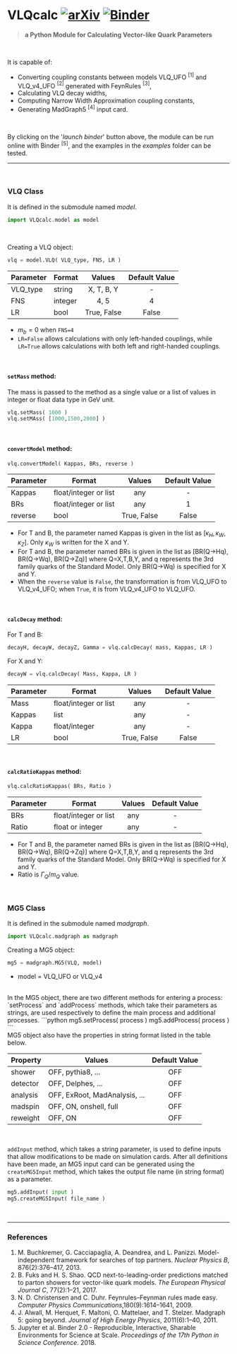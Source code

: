 # VLQcalc [![arXiv](https://img.shields.io/badge/arXiv-1234.56789-b31b1b.svg?style=flat&logo=arxiv&logoColor=red)](https://arxiv.org/abs/1234.56789) [![Binder](https://mybinder.org/badge_logo.svg)](https://mybinder.org/v2/gh/acanbay/VLQcalc/HEAD)

>**a Python Module for Calculating Vector-like Quark Parameters**

<br>

It is capable of:
* Converting coupling constants between models VLQ_UFO $^{[1]}$ and VLQ_v4_UFO $^{[2]}$ generated with FeynRules $^{[3]}$,
* Calculating VLQ decay widths,
* Computing Narrow Width Approximation coupling constants,
* Generating MadGraph5 $^{[4]}$ input card.

<br>

By clicking on the '*launch binder*' button above, the module can be run online with Binder $^{[5]}$, and the examples in the *examples* folder can be tested.


---
<br>

### VLQ Class

It is defined in the submodule named *model*.
```python
import VLQcalc.model as model
```
<br>

Creating a VLQ object:
```python
vlq = model.VLQ( VLQ_type, FNS, LR )
```

| Parameter | Format | Values | Default Value |
|-|-|:-:|:-:|
|VLQ_type|string|X, T, B, Y|-|
|FNS|integer|4, 5|4|
|LR|bool|True, False|False|

* $m_{b}=0$ when `FNS=4`
* ```LR=False``` allows calculations with only left-handed couplings, while ```LR=True``` allows calculations with both left and right-handed couplings.
<br>

#### `setMass` method:
The mass is passed to the method as a single value or a list of values in integer or float data type in GeV unit.
```python
vlq.setMass( 1000 )
vlq.setMAss( [1000,1500,2000] )
```
<br>

#### `convertModel` method:
```python
vlq.convertModel( Kappas, BRs, reverse )
```

| Parameter | Format | Values | Default Value |
|-|-|:-:|:-:|
|Kappas|float/integer or list|any|-|
|BRs|float/integer or list|any|1|
|reverse|bool|True, False|False|

* For T and B, the parameter named Kappas is given in the list as $[\kappa_H, \kappa_W, \kappa_Z]$. Only $\kappa_W$ is written for the X and Y.
* For T and B, the parameter named BRs is given in the list as [BR(Q→Hq), BR(Q→Wq), BR(Q→Zq)] where Q=X,T,B,Y, and q represents the 3rd family quarks of the Standard Model. Only BR(Q→Wq) is specified for X and Y.
* When the `reverse` value is `False`, the transformation is from VLQ_UFO to VLQ_v4_UFO; when `True`, it is from VLQ_v4_UFO to VLQ_UFO.

<br>

#### `calcDecay` method:

For T and B:
```python
decayH, decayW, decayZ, Gamma = vlq.calcDecay( mass, Kappas, LR )
```
For X and Y:
```python
decayW = vlq.calcDecay( Mass, Kappa, LR )
```
| Parameter | Format | Values | Default Value |
|-|-|:-:|:-:|
|Mass|float/integer or list|any|-|
|Kappas|list|any|-|
|Kappa|float/integer|any|-|
|LR|bool|True, False|False|

<br>

#### `calcRatioKappas` method:
```python
vlq.calcRatioKappas( BRs, Ratio )
```

| Parameter | Format | Values | Default Value |
|-|-|:-:|:-:|
|BRs|float/integer or list|any|-|
|Ratio|float or integer|any|-|

* For T and B, the parameter named BRs is given in the list as [BR(Q→Hq), BR(Q→Wq), BR(Q→Zq)] where Q=X,T,B,Y, and q represents the 3rd family quarks of the Standard Model. Only BR(Q→Wq) is specified for X and Y.
* Ratio is $\Gamma_Q/m_Q$ value.

<br>

### MG5 Class

It is defined in the submodule named *madgraph*.
```python
import VLQcalc.madgraph as madgraph
```

Creating a MG5 object:
```python
mg5 = madgraph.MG5(VLQ, model)
```
* model = VLQ_UFO or VLQ_v4

<br>
In the MG5 object, there are two different methods for entering a process: `setProcess` and `addProcess` methods, which take their parameters as strings, are used respectively to define the main process and additional processes.
```python
mg5.setProcess( process )
mg5.addProcess( process )
```

<br>
MG5 object also have the properties in string format listed in the table below.

| Property | Values | Default Value |
|-|-|:-:|
|shower|OFF, pythia8, ...|OFF|
|detector|OFF, Delphes, ...|OFF|
|analysis|OFF, ExRoot, MadAnalysis, ...|OFF|
|madspin|OFF, ON, onshell, full|OFF|
|reweight|OFF, ON|OFF|

<br>

`addInput` method, which takes a string parameter, is used to define inputs that allow modifications to be made on simulation cards. After all definitions have been made, an MG5 input card can be generated using the `createMG5Input` method, which takes the output file name (in string format) as a parameter.
```python
mg5.addInput( input )
mg5.createMG5Input( file_name )
```
<br>

---

### References

1. M. Buchkremer, G. Cacciapaglia, A. Deandrea, and L. Panizzi. Model-independent framework for searches of top partners. *Nuclear Physics B*, 876(2):376–417, 2013.
2. B. Fuks and H. S. Shao. QCD next-to-leading-order predictions matched to parton showers for vector-like quark models. *The European Physical Journal C*, 77(2):1–21, 2017.
3. N. D. Christensen and C. Duhr. Feynrules–Feynman rules made easy. *Computer Physics Communications*,180(9):1614–1641, 2009.
4. J. Alwall, M. Herquet, F. Maltoni, O. Mattelaer, and T. Stelzer. Madgraph 5: going beyond. *Journal of High Energy Physics*, 2011(6):1–40, 2011.
5. Jupyter et al. Binder 2.0 - Reproducible, Interactive, Sharable Environments for Science at Scale. *Proceedings of the 17th Python in Science Conference*. 2018.

